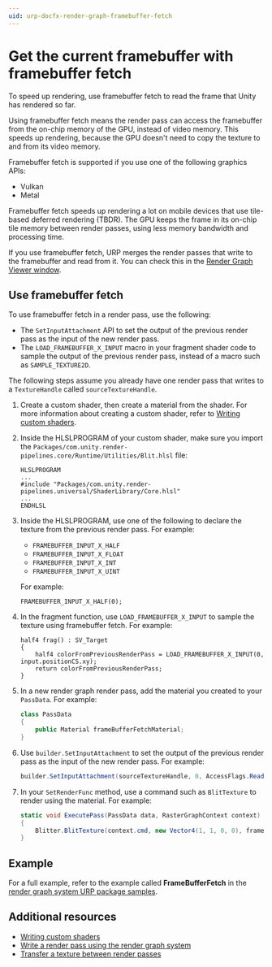 ```yaml
---
uid: urp-docfx-render-graph-framebuffer-fetch
---
```

# Get the current framebuffer with framebuffer fetch

To speed up rendering, use framebuffer fetch to read the frame that Unity has rendered so far.

Using framebuffer fetch means the render pass can access the framebuffer from the on-chip memory of the GPU, instead of video memory. This speeds up rendering, because the GPU doesn't need to copy the texture to and from its video memory.

Framebuffer fetch is supported if you use one of the following graphics APIs:

- Vulkan
- Metal

Framebuffer fetch speeds up rendering a lot on mobile devices that use tile-based deferred rendering (TBDR). The GPU keeps the frame in its on-chip tile memory between render passes, using less memory bandwidth and processing time.

If you use framebuffer fetch, URP merges the render passes that write to the framebuffer and read from it. You can check this in the [Render Graph Viewer window](render-graph-viewer-reference.md).

## Use framebuffer fetch

To use framebuffer fetch in a render pass, use the following:

- The `SetInputAttachment` API to set the output of the previous render pass as the input of the new render pass.
- The `LOAD_FRAMEBUFFER_X_INPUT` macro in your fragment shader code to sample the output of the previous render pass, instead of a macro such as `SAMPLE_TEXTURE2D`.

The following steps assume you already have one render pass that writes to a `TextureHandle` called `sourceTextureHandle`.

1. Create a custom shader, then create a material from the shader. For more information about creating a custom shader, refer to [Writing custom shaders](writing-custom-shaders-urp.md).

2. Inside the HLSLPROGRAM of your custom shader, make sure you import the `Packages/com.unity.render-pipelines.core/Runtime/Utilities/Blit.hlsl` file:

    ```hlsl
    HLSLPROGRAM
    ...
    #include "Packages/com.unity.render-pipelines.universal/ShaderLibrary/Core.hlsl"
    ...
    ENDHLSL
    ```

3. Inside the HLSLPROGRAM, use one of the following to declare the texture from the previous render pass. For example:

    - `FRAMEBUFFER_INPUT_X_HALF`
    - `FRAMEBUFFER_INPUT_X_FLOAT`
    - `FRAMEBUFFER_INPUT_X_INT`
    - `FRAMEBUFFER_INPUT_X_UINT`

    For example:

    ```hlsl
    FRAMEBUFFER_INPUT_X_HALF(0);
    ```

4. In the fragment function, use `LOAD_FRAMEBUFFER_X_INPUT` to sample the texture using framebuffer fetch. For example:
    
    ```hlsl
    half4 frag() : SV_Target
    {
        half4 colorFromPreviousRenderPass = LOAD_FRAMEBUFFER_X_INPUT(0, input.positionCS.xy);
        return colorFromPreviousRenderPass;
    }
    ```

5. In a new render graph render pass, add the material you created to your `PassData`. For example:

    ```csharp
    class PassData
    {
        public Material frameBufferFetchMaterial;
    }
    ```

6. Use `builder.SetInputAttachment` to set the output of the previous render pass as the input of the new render pass. For example:

    ```csharp
    builder.SetInputAttachment(sourceTextureHandle, 0, AccessFlags.Read);
    ```

7. In your `SetRenderFunc` method, use a command such as `BlitTexture` to render using the material. For example:

    ```csharp
    static void ExecutePass(PassData data, RasterGraphContext context)
    {
        Blitter.BlitTexture(context.cmd, new Vector4(1, 1, 0, 0), frameBufferFetchMaterial, 1);
    }
    ```

## Example

For a full example, refer to the example called **FrameBufferFetch** in the [render graph system URP package samples](package-samples.md).

## Additional resources

- [Writing custom shaders](writing-custom-shaders-urp.md)
- [Write a render pass using the render graph system](render-graph-write-render-pass.md)
- [Transfer a texture between render passes](render-graph-pass-textures-between-passes.md)
